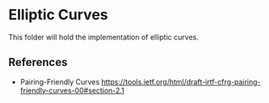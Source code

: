 # Elliptic Curves

This folder will hold the implementation of elliptic curves.

## References

- Pairing-Friendly Curves https://tools.ietf.org/html/draft-irtf-cfrg-pairing-friendly-curves-00#section-2.1
